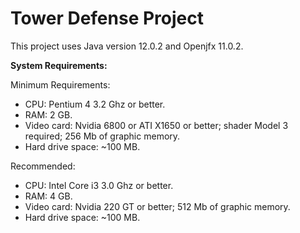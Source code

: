 # Tower Defense Project
This project uses Java version 12.0.2 and Openjfx 11.0.2.

**System Requirements:**

Minimum Requirements: 
* CPU: Pentium 4 3.2 Ghz or better.
* RAM: 2 GB.
* Video card: Nvidia 6800 or ATI X1650 or better; shader Model 3 required; 256 Mb of graphic memory.
* Hard drive space: ~100 MB.

Recommended:
* CPU: Intel Core i3 3.0 Ghz or better.
* RAM: 4 GB.
* Video card: Nvidia 220 GT or better; 512 Mb of graphic memory.
* Hard drive space: ~100 MB.

